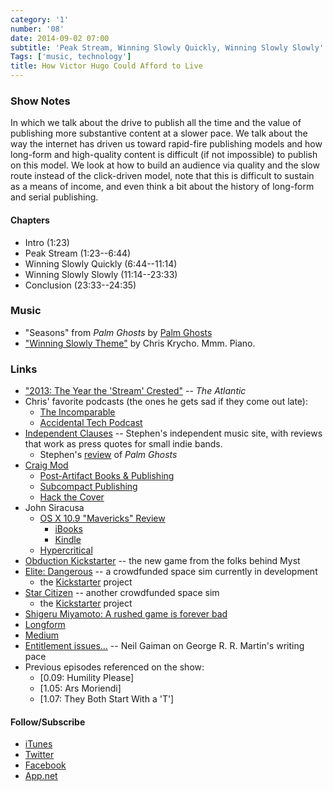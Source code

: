 ```yaml
---
category: '1'
number: '08'
date: 2014-09-02 07:00
subtitle: 'Peak Stream, Winning Slowly Quickly, Winning Slowly Slowly'
Tags: ['music, technology']
title: How Victor Hugo Could Afford to Live
---
```


### Show Notes

In which we talk about the drive to publish all the time and the value of
publishing more substantive content at a slower pace. We talk about the way the
internet has driven us toward rapid-fire publishing models and how long-form and
high-quality content is difficult (if not impossible) to publish on this model.
We look at how to build an audience via quality and the slow route instead of
the click-driven model, note that this is difficult to sustain as a means of
income, and even think a bit about the history of long-form and serial
publishing.

#### Chapters

  - Intro (1:23)
  - Peak Stream (1:23--6:44)
  - Winning Slowly Quickly (6:44--11:14)
  - Winning Slowly Slowly (11:14--23:33)
  - Conclusion (23:33--24:35)

### Music

  - "Seasons" from *Palm Ghosts* by [Palm Ghosts](//palmghosts.com)
  - ["Winning Slowly Theme"](//soundcloud.com/chriskrycho/winning-slowly)
    by Chris Krycho. Mmm. Piano.

### Links

  - ["2013: The Year the 'Stream' Crested"][stream] -- _The Atlantic_
  - Chris' favorite podcasts (the ones he gets sad if they come out late):
      - [The Incomparable](//5by5.tv/incomparable)
      - [Accidental Tech Podcast](//atp.fm)
  - [Independent Clauses](//independentclauses.com) -- Stephen's
    independent music site, with reviews that work as press quotes for small
    indie bands.
      - Stephen's [review] of *Palm Ghosts*
  - [Craig Mod](//craigmod.com)
      - [Post-Artifact Books & Publishing]
      - [Subcompact Publishing]
      - [Hack the Cover]
  - John Siracusa
      - [OS X 10.9 "Mavericks" Review]
          - [iBooks]
          - [Kindle]
      - [Hypercritical](//hypercritical.co)
  - [Obduction Kickstarter] -- the new game from the folks behind Myst
  - [Elite: Dangerous] -- a crowdfunded
    space sim currently in development
      - the [Kickstarter][kickstarter-ed] project
  - [Star Citizen] -- another crowdfunded space sim
      - the [Kickstarter][kickstarter-sc] project
  - [Shigeru Miyamoto: A rushed game is forever
    bad](//www.theguardian.com/technology/gamesblog/2012/apr/27/shigeru-miyamoto-rushed-game-forever-bad)
  - [Longform](//longform.org)
  - [Medium](//medium.com)
  - [Entitlement issues...] -- Neil Gaiman on George R. R. Martin's writing pace
  - Previous episodes referenced on the show:
      - [0.09: Humility Please]
      - [1.05: Ars Moriendi]
      - [1.07: They Both Start With a 'T']

[stream]: //www.theatlantic.com/technology/archive/2013/12/2013-the-year-the-stream-crested/282202/
[Post-Artifact Books & Publishing]: //craigmod.com/journal/post_artifact/
[Subcompact Publishing]: //craigmod.com/journal/subcompact_publishing/
[Hack the Cover]: //craigmod.com/journal/hack_the_cover/
[review]: //independentclauses.com/palm-ghosts-combine-multiple-genres-into-a-warm-relaxed-record/
[OS X 10.9 "Mavericks" Review]: //arstechnica.com/apple/2013/10/os-x-10-9/
[iBooks]: //itunes.apple.com/us/book/os-x-10.9-mavericks-ars-technica/id728112618?mt=11&uo=4&at=11l6SN
[Kindle]: //www.amazon.com/OS-10-9-Mavericks-Technica-Review-ebook/dp/B00G3J8NPQ/
[Obduction Kickstarter]: //www.kickstarter.com/projects/cyaninc/obduction
[Elite: Dangerous]: //www.elitedangerous.com
[kickstarter-ed]: //www.kickstarter.com/projects/1461411552/elite-dangerous
[Star Citizen]: //robertsspaceindustries.com
[kickstarter-sc]: //www.kickstarter.com/projects/cig/star-citizen
[Entitlement issues...]: //journal.neilgaiman.com/2009/05/entitlement-issues.html

[0.09]: //www.winningslowly.org/0.09/
[1.05]: //www.winningslowly.org/1.05/
[1.07]: //www.winningslowly.org/1.07/

#### Follow/Subscribe

  - [iTunes](//itunes.apple.com/us/podcast/winning-slowly/id807603957?mt=2)
  - [Twitter](//twitter.com/winningslowly)
  - [Facebook](//www.facebook.com/winningslowlypodcast)
  - [App.net](//alpha.app.net/winningslowly)
